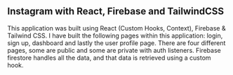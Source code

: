 ## Instagram with React, Firebase and TailwindCSS

This application was built using React (Custom Hooks, Context), Firebase & Tailwind CSS. I have built the following pages within this application: login, sign up, dashboard and lastly the user profile page. There are four different pages, some are public and some are private with auth listeners. Firebase firestore handles all the data, and that data is retrieved using a custom hook.
